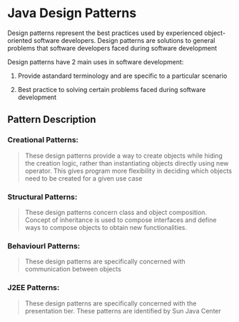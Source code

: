 # Java Design Patterns 

Design patterns represent the best practices used by experienced object-oriented software developers. Design patterns are solutions to general problems that software developers faced during software development

Design patterns have 2 main uses in software development:

1.	Provide astandard terminology and are specific to a particular scenario

2.	Best practice to solving certain problems faced during software development


## Pattern Description

### Creational Patterns:
>These design patterns provide a way to create objects while hiding the creation logic, rather than instantiating objects directly using new operator. This gives program more flexibility in deciding which objects need to be created for a given use case

### Structural Patterns:
>These design patterns concern class and object composition. Concept of inheritance is used to compose interfaces and define ways to compose objects to obtain new functionalities.  

###	Behaviourl Patterns:
>These design patterns are specifically concerned with communication between objects

### J2EE Patterns:
>These design patterns are specifically concerned with the presentation tier. These patterns are identified by Sun Java Center